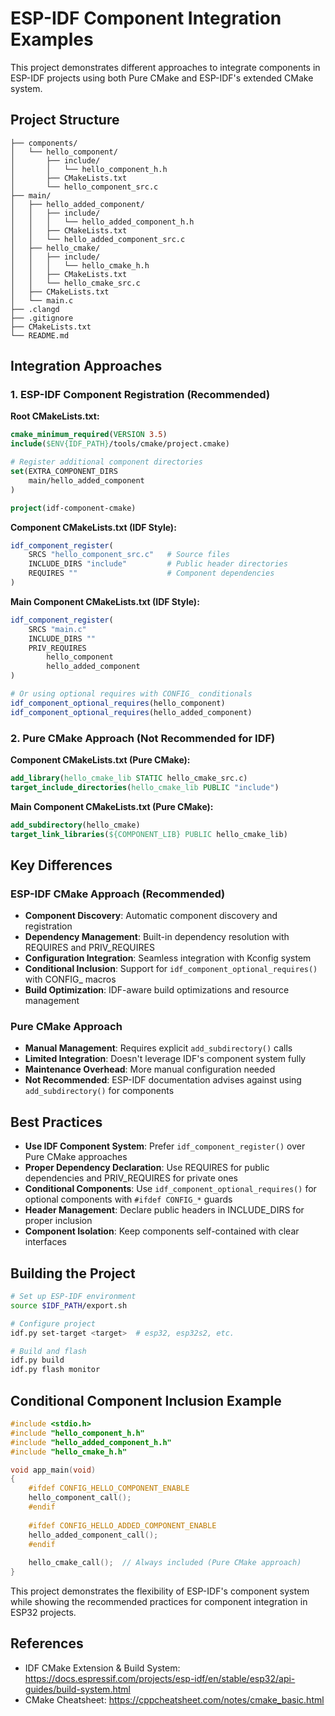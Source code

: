 # ESP-IDF Component Integration Examples

This project demonstrates different approaches to integrate components in ESP-IDF projects using both Pure CMake and ESP-IDF's extended CMake system.

## Project Structure

```
├── components/
│   └── hello_component/
│       ├── include/
│       │   └── hello_component_h.h
│       ├── CMakeLists.txt
│       └── hello_component_src.c
├── main/
│   ├── hello_added_component/
│   │   ├── include/
│   │   │   └── hello_added_component_h.h
│   │   ├── CMakeLists.txt
│   │   └── hello_added_component_src.c
│   ├── hello_cmake/
│   │   ├── include/
│   │   │   └── hello_cmake_h.h
│   │   ├── CMakeLists.txt
│   │   └── hello_cmake_src.c
│   ├── CMakeLists.txt
│   └── main.c
├── .clangd
├── .gitignore
├── CMakeLists.txt
└── README.md
```

## Integration Approaches

### 1. ESP-IDF Component Registration (Recommended)

**Root CMakeLists.txt:**

```cmake
cmake_minimum_required(VERSION 3.5)
include($ENV{IDF_PATH}/tools/cmake/project.cmake)

# Register additional component directories
set(EXTRA_COMPONENT_DIRS 
    main/hello_added_component
)

project(idf-component-cmake)
```

**Component CMakeLists.txt (IDF Style):**

```cmake
idf_component_register(
    SRCS "hello_component_src.c"   # Source files
    INCLUDE_DIRS "include"         # Public header directories
    REQUIRES ""                    # Component dependencies
)
```

**Main Component CMakeLists.txt (IDF Style):**

```cmake
idf_component_register(
    SRCS "main.c"
    INCLUDE_DIRS ""
    PRIV_REQUIRES 
        hello_component
        hello_added_component
)

# Or using optional requires with CONFIG_ conditionals
idf_component_optional_requires(hello_component)
idf_component_optional_requires(hello_added_component)
```

### 2. Pure CMake Approach (Not Recommended for IDF)

**Component CMakeLists.txt (Pure CMake):**

```cmake
add_library(hello_cmake_lib STATIC hello_cmake_src.c)
target_include_directories(hello_cmake_lib PUBLIC "include")
```

**Main Component CMakeLists.txt (Pure CMake):**

```cmake
add_subdirectory(hello_cmake)
target_link_libraries(${COMPONENT_LIB} PUBLIC hello_cmake_lib)
```

## Key Differences

### ESP-IDF CMake Approach (Recommended)

- **Component Discovery**: Automatic component discovery and registration
- **Dependency Management**: Built-in dependency resolution with REQUIRES and PRIV_REQUIRES
- **Configuration Integration**: Seamless integration with Kconfig system
- **Conditional Inclusion**: Support for `idf_component_optional_requires()` with CONFIG_ macros
- **Build Optimization**: IDF-aware build optimizations and resource management

### Pure CMake Approach

- **Manual Management**: Requires explicit `add_subdirectory()` calls
- **Limited Integration**: Doesn't leverage IDF's component system fully
- **Maintenance Overhead**: More manual configuration needed
- **Not Recommended**: ESP-IDF documentation advises against using `add_subdirectory()` for components

## Best Practices

- **Use IDF Component System**: Prefer `idf_component_register()` over Pure CMake approaches
- **Proper Dependency Declaration**: Use REQUIRES for public dependencies and PRIV_REQUIRES for private ones
- **Conditional Components**: Use `idf_component_optional_requires()` for optional components with `#ifdef CONFIG_*` guards
- **Header Management**: Declare public headers in INCLUDE_DIRS for proper inclusion
- **Component Isolation**: Keep components self-contained with clear interfaces

## Building the Project

```bash
# Set up ESP-IDF environment
source $IDF_PATH/export.sh

# Configure project
idf.py set-target <target>  # esp32, esp32s2, etc.

# Build and flash
idf.py build
idf.py flash monitor
```

## Conditional Component Inclusion Example

```c
#include <stdio.h>
#include "hello_component_h.h"
#include "hello_added_component_h.h"
#include "hello_cmake_h.h"

void app_main(void)
{
    #ifdef CONFIG_HELLO_COMPONENT_ENABLE
    hello_component_call();
    #endif
    
    #ifdef CONFIG_HELLO_ADDED_COMPONENT_ENABLE
    hello_added_component_call();
    #endif
    
    hello_cmake_call();  // Always included (Pure CMake approach)
}
```

This project demonstrates the flexibility of ESP-IDF's component system while showing the recommended practices for component integration in ESP32 projects.

## References

- IDF CMake Extension & Build System: https://docs.espressif.com/projects/esp-idf/en/stable/esp32/api-guides/build-system.html
- CMake Cheatsheet: https://cppcheatsheet.com/notes/cmake_basic.html